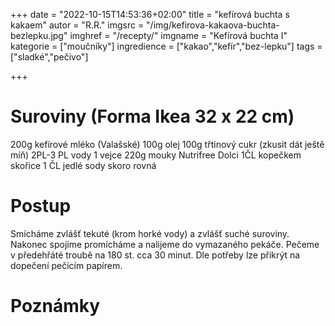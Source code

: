 
+++
date = "2022-10-15T14:53:36+02:00"
title = "kefírová buchta s kakaem"
autor = "R.R."
imgsrc = "/img/kefirova-kakaova-buchta-bezlepku.jpg"
imghref = "/recepty/"
imgname = "Kefírová buchta I"
kategorie = ["moučníky"]
ingredience = ["kakao","kefír","bez-lepku"]
tags = ["sladké","pečivo"]

+++

<!--
# Originál recept (Lateta)
Plech 26x26cm

180g mouky Nutrifree Dolci
200g mletého kokosového cukru (můžete dát normální)
120ml kefíru
120ml slunečnicového oleje
lžíčka jedlé sody
40g kakaa
1 vajíčko
30ml horké vody

V míse promíchejte mouku, cukr, jedlou sodu a kakao. Do směsi zašlehejte kefír, olej a vajíčko a na konec všlehejte horkou vodu. Upozorňuji, že těsto je řídší. Vylejte do vymazané, vysypané formy a pečte na 180 stupňů, zhruba po 30 minutách přikryjte alobalem a poté zkoušejte střed špejlí.
-->

# Suroviny (Forma Ikea 32 x 22 cm)
200g kefírové mléko (Valašské)
100g olej
100g třtinový cukr (zkusit dát ještě míň)
2PL-3 PL vody
1 vejce
220g mouky Nutrifree Dolci
1ČL kopečkem skořice
1 ČL jedlé sody skoro rovná


# Postup
Smícháme zvlášť tekuté (krom horké vody) a zvlášť suché suroviny. Nakonec spojíme promícháme a nalijeme do vymazaného pekáče. 
Pečeme v předehřáté troubě na 180 st. cca 30 minut. Dle potřeby lze přikrýt na dopečení pečícím papírem.

# Poznámky